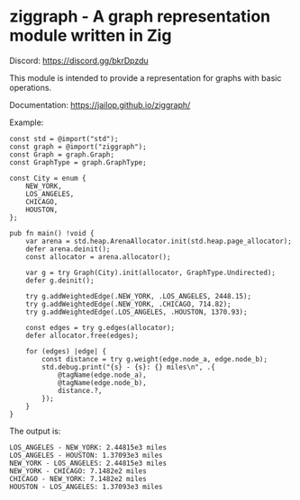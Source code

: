 # ziggraph - A graph representation module written in Zig

Discord: https://discord.gg/bkrDpzdu

This module is intended to provide a representation for graphs with basic
operations.

Documentation: <https://jailop.github.io/ziggraph/>

Example:

```zig
const std = @import("std");
const graph = @import("ziggraph");
const Graph = graph.Graph;
const GraphType = graph.GraphType;

const City = enum {
    NEW_YORK,
    LOS_ANGELES,
    CHICAGO,
    HOUSTON,
};

pub fn main() !void {
    var arena = std.heap.ArenaAllocator.init(std.heap.page_allocator);
    defer arena.deinit();
    const allocator = arena.allocator();

    var g = try Graph(City).init(allocator, GraphType.Undirected);
    defer g.deinit();

    try g.addWeightedEdge(.NEW_YORK, .LOS_ANGELES, 2448.15);
    try g.addWeightedEdge(.NEW_YORK, .CHICAGO, 714.82);
    try g.addWeightedEdge(.LOS_ANGELES, .HOUSTON, 1370.93); 

    const edges = try g.edges(allocator);
    defer allocator.free(edges);

    for (edges) |edge| {
        const distance = try g.weight(edge.node_a, edge.node_b); 
        std.debug.print("{s} - {s}: {} miles\n", .{
            @tagName(edge.node_a),
            @tagName(edge.node_b),
            distance.?,
        });
    }
}
```

The output is:

```
LOS_ANGELES - NEW_YORK: 2.44815e3 miles
LOS_ANGELES - HOUSTON: 1.37093e3 miles
NEW_YORK - LOS_ANGELES: 2.44815e3 miles
NEW_YORK - CHICAGO: 7.1482e2 miles
CHICAGO - NEW_YORK: 7.1482e2 miles
HOUSTON - LOS_ANGELES: 1.37093e3 miles
```
